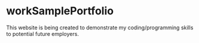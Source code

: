 # workSamplePortfolio
This website is being created to demonstrate my coding/programming skills to potential future employers.
